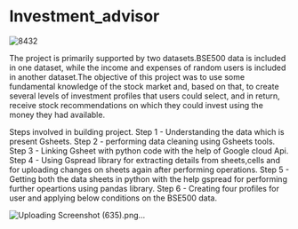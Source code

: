 # Investment_advisor
![8432](https://github.com/SukrutDeshmukh/Investment_advisor/assets/127339353/9c590687-0555-4e05-ac8e-0b0ecb59ea61)

The project is primarily supported by two datasets.BSE500 data is included in one dataset, while the income and expenses of random users is included in another dataset.The objective of this project was to use some fundamental knowledge of the stock market and, based on that, to create several levels of investment profiles that users could select, and in return, receive stock recommendations on which they could invest using the money they had available.

Steps involved in building project.
Step 1 - Understanding the data which is present Gsheets.
Step 2 - performing data cleaning using Gsheets tools.
Step 3 - Linking Gsheet with python code with the help of Google cloud Api.
Step 4 - Using Gspread library for extracting details from sheets,cells and for uploading changes on sheets again after performing operations.
Step 5 - Getting both the data sheets in python with the help gspread for performing further opeartions using pandas library.
Step 6 - Creating four profiles for user and applying below conditions on the BSE500 data.

![Uploading Screenshot (635).png…]()


